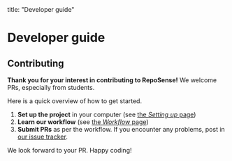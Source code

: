 <frontmatter>
  title: "Developer guide"
</frontmatter>

<h1 class="display-3">Developer guide</h1>

## Contributing
<div class="lead">

**Thank you for your interest in contributing to RepoSense!** We welcome PRs, especially from students.
</div>


Here is a quick overview of how to get started.

1. **Set up the project** in your computer (see [the _Setting up_ page](settingUp.html))
1. **Learn our workflow** (see [the _Workflow_ page](workflow.html))
1. **Submit PRs** as per the workflow. If you encounter any problems, post in [our issue tracker](https://github.com/reposense/RepoSense/issues).

We look forward to your PR. Happy coding!

